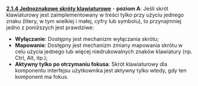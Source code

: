 [**2.1.4 Jednoznakowe skróty klawiaturowe**](https://wcag.lepszyweb.pl/#character-key-shortcuts) - **poziom A**: Jeśli skrót klawiaturowy jest zaimplementowany w&nbsp;treści tylko przy użyciu jednego znaku (litery, w&nbsp;tym wielkiej i małej, cyfry lub symbolu),  to przynajmniej jedno z&nbsp;poniższych jest prawdziwe:

- **Wyłączanie**: Dostępny jest mechanizm wyłączania skrótu;
- **Mapowanie**: Dostępny jest mechanizm zmiany mapowania skrótu w celu użycia jednego lub więcej niedrukowalnych znaków klawiatury (np. Ctrl, Alt, itp.);
- **Aktywny tylko po otrzymaniu fokusa**: Skrót klawiaturowy dla komponentu interfejsu użytkownika jest aktywny tylko wtedy, gdy ten komponent ma fokus.
